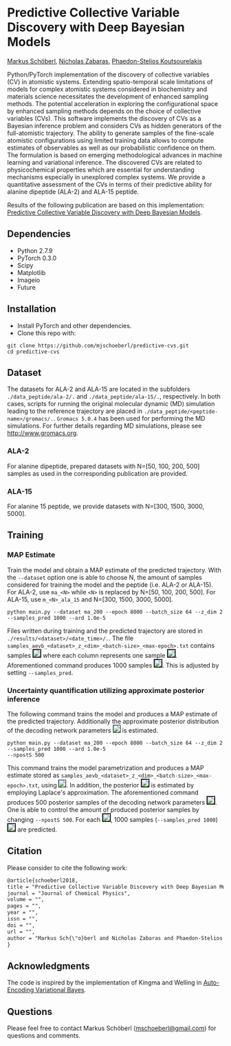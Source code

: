 # Predictive Collective Variable Discovery with Deep Bayesian Models

[Markus Schöberl](https://github.com/mjschoeberl), [Nicholas Zabaras](https://www.zabaras.com), [Phaedon-Stelios Koutsourelakis](http://www.contmech.mw.tum.de)

Python/PyTorch implementation of the discovery of collective variables (CV) in atomistic systems.
Extending spatio-temporal scale limitations of models for complex atomistic systems considered in biochemistry and materials science necessitates the development of enhanced sampling methods. The potential acceleration in exploring the configurational space by enhanced sampling methods depends on the choice of collective variables (CVs). This software implements the discovery of CVs as a Bayesian inference problem and considers CVs as hidden generators of the full-atomistic trajectory. The ability to generate samples of the fine-scale atomistic configurations using limited training data allows to compute estimates of observables as well as our probabilistic confidence on them. The formulation is based on emerging methodological advances in machine learning and variational inference. The discovered CVs are related to physicochemical properties which are essential for understanding mechanisms especially in unexplored complex systems. We provide a quantitative assessment of the CVs in terms of their predictive ability for alanine dipeptide (ALA-2) and ALA-15 peptide.

Results of the following publication are based on this implementation: [Predictive Collective Variable Discovery with Deep Bayesian Models](https://arxiv.org/abs/1809.06913).


## Dependencies
- Python 2.7.9
- PyTorch 0.3.0
- Scipy
- Matplotlib
- Imageio
- Future


## Installation
- Install PyTorch and other dependencies.
- Clone this repo with:
```
git clone https://github.com/mjschoeberl/predictive-cvs.git
cd predictive-cvs
```


## Dataset
The datasets for ALA-2 and ALA-15 are located in the subfolders `./data_peptide/ala-2/.` and `./data_peptide/ala-15/.`,
respectively. In both cases, scripts for running the original molecular dynamic (MD) simulation leading to the reference trajectory are placed in `./data_peptide/<peptide-name>/gromacs/.`. `Gromacs 5.0.4` has been used for performing the MD simulations. For further details regarding MD simulations, please see http://www.gromacs.org.

### ALA-2
For alanine dipeptide, prepared datasets with N=[50, 100, 200, 500] samples as used in the corresponding publication are provided.

### ALA-15
For alanine 15 peptide, we provide datasets with N=[300, 1500, 3000, 5000].

## Training

### MAP Estimate 

Train the model and obtain a MAP estimate of the predicted trajectory. With the `--dataset` option one is able to choose N, the amount of samples considered for training the model and the peptide (i.e. ALA-2 or ALA-15). For ALA-2, use `ma_<N>` while `<N>` is replaced by N=[50, 100, 200, 500].
For ALA-15, use `m_<N>_ala_15` and N=[300, 1500, 3000, 5000].
```
python main.py --dataset ma_200 --epoch 8000 --batch_size 64 --z_dim 2 --samples_pred 1000 --ard 1.0e-5 
```
Files written during training and the predicted trajectory are stored in `./results/<dataset>/<date_time>/.`.
The file `samples_aevb_<dataset>_z_<dim>_<batch-size>_<max-epoch>.txt` contains samples <img src="http://latex.codecogs.com/svg.latex?\boldsymbol{x}\sim%20p(\boldsymbol{x}|\boldsymbol{\theta}_{\text{MAP}})" border="2"/> where each column represents one sample <img src="http://latex.codecogs.com/svg.latex?\boldsymbol{x}_i" border="2">.
Aforementioned command produces 1000 samples <img src="http://latex.codecogs.com/svg.latex?\boldsymbol{x}\sim%20p(\boldsymbol{x}|\boldsymbol{\theta}_{\text{MAP}})" border="2"/>. This is adjusted by setting `--samples_pred`.

### Uncertainty quantification utilizing approximate posterior inference

The following command trains the model and produces a MAP estimate of the predicted trajectory. Additionally the approximate posterior distribution of the decoding network parameters <img src="http://latex.codecogs.com/svg.latex?\boldsymbol{\theta}" border="1"/> is estimated.
```
python main.py --dataset ma_200 --epoch 8000 --batch_size 64 --z_dim 2 --samples_pred 1000 --ard 1.0e-5 
--npostS 500
```
This command trains the model parametrization and produces a MAP estimate stored as `samples_aevb_<dataset>_z_<dim>_<batch-size>_<max-epoch>.txt`, using <img src="http://latex.codecogs.com/svg.latex?\boldsymbol{\theta}_{\text{MAP}}" border="1"/>. In addition, the posterior <img src="http://latex.codecogs.com/svg.latex?\boldsymbol{\theta}_i\sim\%20p(\boldsymbol{\theta}|\boldsymbol{X})" border="2"/> is estimated by employing Laplace's approximation.
The aforementioned command produces 500 posterior samples of the decoding network parameters
<img src="http://latex.codecogs.com/svg.latex?\boldsymbol{\theta}_i\sim\%20p(\boldsymbol{\theta}|\boldsymbol{X})" border="2"/>. One is able to control the amount of produced posterior samples by changing `--npostS 500`.
For each <img src="http://latex.codecogs.com/svg.latex?\boldsymbol{\theta}_i" border="2"/>, 1000 samples (`--samples_pred 1000`) <img src="http://latex.codecogs.com/svg.latex?\boldsymbol{x}\sim%20p(\boldsymbol{x}|\boldsymbol{\theta}_{\text{i}})" border="2"/> are predicted.

## Citation

Please consider to cite the following work:
```latex
@article{schoeberl2018,
title = "Predictive Collective Variable Discovery with Deep Bayesian Models",
journal = "Journal of Chemical Physics",
volume = "",
pages = "",
year = "",
issn = "",
doi = "",
url = "",
author = "Markus Sch{\"o}berl and Nicholas Zabaras and Phaedon-Stelios Koutsourelakis"
}
```

## Acknowledgments

The code is inspired by the implementation of Kingma and Welling in [Auto-Encoding Variational Bayes](https://arxiv.org/abs/1312.6114).

## Questions

Please feel free to contact Markus Schöberl (mschoeberl@gmail.com) for questions and comments.
